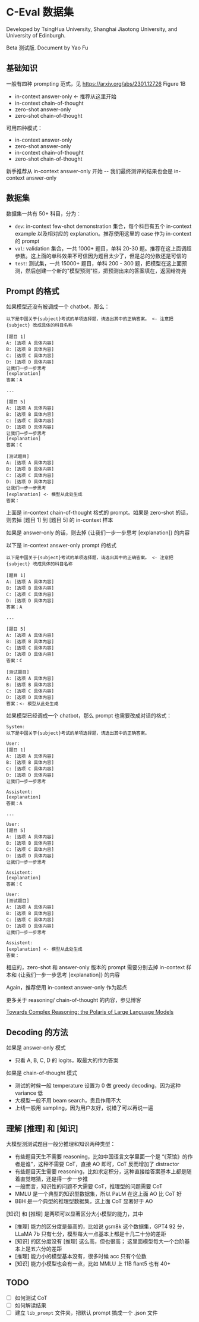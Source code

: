 # C-Eval 数据集
 
Developed by TsingHua University, Shanghai Jiaotong University, and University of Edinburgh. 

Beta 测试版. Document by Yao Fu 

## 基础知识

一般有四种 prompting 范式，见 https://arxiv.org/abs/2301.12726 Figure 1B
* in-context answer-only <- 推荐从这里开始
* in-context chain-of-thought
* zero-shot answer-only
* zero-shot chain-of-thought

可用四种模式：
* in-context answer-only
* zero-shot answer-only
* in-context chain-of-thought
* zero-shot chain-of-thought

新手推荐从 in-context answer-only 开始 -- 我们最终测评的结果也会是 in-context answer-only

## 数据集

数据集一共有 50+ 科目，分为：
* `dev`: in-context few-shot demonstration 集合，每个科目有五个 in-context example 以及相对应的 explanation。推荐使用这里的 case 作为 in-context 的 prompt 
* `val`: validation 集合，一共 1000+ 题目，单科 20-30 题。推荐在这上面调超参数。这上面的单科效果不可信因为题目太少了，但是总的分数还是可信的
* `test`: 测试集，一共 15000+ 题目，单科 200 - 300 题，把模型在这上面预测，然后创建一个新的"模型预测"栏，把预测出来的答案填在，返回给符尧


## Prompt 的格式

如果模型还没有被调成一个 chatbot，那么：
```
以下是中国关于{subject}考试的单项选择题，请选出其中的正确答案。 <- 注意把 {subject} 改成具体的科目名称

[题目 1]
A: [选项 A 具体内容]
B: [选项 B 具体内容]
C: [选项 C 具体内容]
D: [选项 D 具体内容]
让我们一步一步思考
[explanation]
答案：A

...

[题目 5]
A: [选项 A 具体内容]
B: [选项 B 具体内容]
C: [选项 C 具体内容]
D: [选项 D 具体内容]
让我们一步一步思考
[explanation]
答案：C

[测试题目]
A: [选项 A 具体内容]
B: [选项 B 具体内容]
C: [选项 C 具体内容]
D: [选项 D 具体内容]
让我们一步一步思考
[explanation] <- 模型从此处生成
答案：
```

上面是 in-context chain-of-thought 格式的 prompt。如果是 zero-shot 的话，则去掉 [题目 1] 到 [题目 5] 的 in-context 样本

如果是 answer-only 的话，则去掉 {让我们一步一步思考 [explanation]} 的内容

以下是 in-context answer-only prompt 的格式
 
```
以下是中国关于{subject}考试的单项选择题，请选出其中的正确答案。 <- 注意把 {subject} 改成具体的科目名称

[题目 1]
A: [选项 A 具体内容]
B: [选项 B 具体内容]
C: [选项 C 具体内容]
D: [选项 D 具体内容]
答案：A

...

[题目 5]
A: [选项 A 具体内容]
B: [选项 B 具体内容]
C: [选项 C 具体内容]
D: [选项 D 具体内容]
答案：C

[测试题目]
A: [选项 A 具体内容]
B: [选项 B 具体内容]
C: [选项 C 具体内容]
D: [选项 D 具体内容]
答案：<- 模型从此处生成
```


如果模型已经调成一个 chatbot，那么 prompt 也需要改成对话的格式：
```
System: 
以下是中国关于{subject}考试的单项选择题，请选出其中的正确答案。

User:
[题目 1]
A: [选项 A 具体内容]
B: [选项 B 具体内容]
C: [选项 C 具体内容]
D: [选项 D 具体内容]
让我们一步一步思考

Assistent:
[explanation]
答案：A

...

User:
[题目 5]
A: [选项 A 具体内容]
B: [选项 B 具体内容]
C: [选项 C 具体内容]
D: [选项 D 具体内容]
让我们一步一步思考

Assistent:
[explanation]
答案：C

User:
[测试题目]
A: [选项 A 具体内容]
B: [选项 B 具体内容]
C: [选项 C 具体内容]
D: [选项 D 具体内容]
让我们一步一步思考

Assistent:
[explanation] <- 模型从此处生成
答案：
```

相应的，zero-shot 和 answer-only 版本的 prompt 需要分别去掉 in-context 样本和 {让我们一步一步思考 [explanation]} 的内容

Again，推荐使用 in-context answer-only 作为起点

更多关于 reasoning/ chain-of-thought 的内容，参见博客 

[Towards Complex Reasoning: the Polaris of Large Language Models](https://tinyurl.com/67c2eazt)

## Decoding 的方法

如果是 answer-only 模式
* 只看 A, B, C, D 的 logits，取最大的作为答案

如果是 chain-of-thought 模式
* 测试的时候一般 temperature 设置为 0 做 greedy decoding，因为这种 variance 低
* 大模型一般不用 beam search，贵且作用不大
* 上线一般用 sampling，因为用户友好，说错了可以再说一遍

## 理解 [推理] 和 [知识]

大模型测测试题目一般分推理和知识两种类型：
* 有些题目天生不需要 reasoning，比如中国语言文学里面一个是 “《茶馆》的作者是谁”，这种不需要 CoT，直接 AO 即可，CoT 反而增加了 distractor 
* 有些题目天生需要 reasoning，比如求定积分，这种直接给答案基本上都是随着直觉瞎猜，还是得一步一步推
* 一般而言，知识性的问题不大需要 CoT，推理型的问题需要 CoT 
* MMLU 是一个典型的知识型数据集，所以 PaLM 在这上面 AO 比 CoT 好
* BBH 是一个典型的推理型数据集，这上面 CoT 显著好于 AO

[知识] 和 [推理] 是两项可以显著区分大小模型的能力，其中
* [推理] 能力的区分度是最高的，比如说 gsm8k 这个数据集，GPT4 92 分，LLaMA 7b 只有七分，模型每大一点基本上都是十几二十分的差距
* [知识] 的区分度没有 [推理] 这么高，但也很高； 这里面模型每大一个台阶基本上是五六分的差距
* [推理] 能力小的模型基本没有，很多时候 acc 只有个位数
* [知识] 能力小模型也会有一点，比如 MMLU 上 11B flant5 也有 40+

## TODO
* [ ] 如何测试 CoT
* [ ] 如何解读结果
* [ ] 建立 `lib_prompt` 文件夹，把默认 prompt 搞成一个 .json 文件